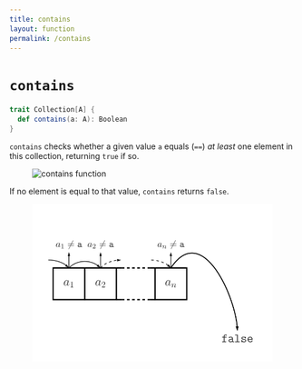 ```yaml
---
title: contains
layout: function
permalink: /contains
---
```


# `contains`

~~~ scala
trait Collection[A] {
  def contains(a: A): Boolean
}
~~~

`contains` checks whether a given value `a` equals (`==`) _at least_ one element in this collection, returning `true` if so.

<figure class="diagram">
  <img src="images/contains.1.svg" alt="contains function">
  <!-- <figcaption class="diagram-desc"></figcaption> -->
</figure>

If no element is equal to that value, `contains` returns `false`.

<figure class="diagram">
  <img src="images/contains.2.svg" alt="contains function">
  <!-- <figcaption class="diagram-desc"></figcaption> -->
</figure>
